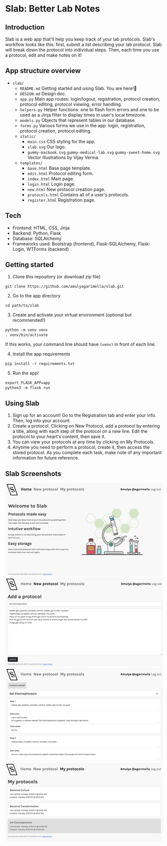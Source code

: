 # Slab: Better Lab Notes

## Introduction
Slab is a web app that'll help you keep track of your lab protocols. Slab's workflow looks like this: first, submit a list describing your lab protocol. Slab will break down the protocol into individual steps. Then, each time you use a protocol, edit and make notes on it!

## App structure overview
* `slab/`
    * `README.md` Getting started and using Slab. You are here!📍
    * `DESIGN.md` Design doc.
    * `app.py` Main app routes: login/logout, registration, protocol creation, protocol editing, protocol viewing, error handling.
    * `helpers.py` Helper functions: one to flash form errors and one to be used as a Jinja filter to display times in user's local timezone.
    * `models.py` Objects that represent tables in our database.
    * `forms.py` Various forms we use in the app: login, registration, protocol creation, protocol editing.
    * `static/`
        * `main.css` CSS styling for the app.
        * `slab.svg` Our logo.
        * `gummy-macbook.svg` `gummy-medical-lab.svg` `gummy-sweet-home.svg` Vector illustrations by Vijay Verma.
    * `templates/`
        * `base.html` Base page template.
        * `edit.html` Protocol editing form.
        * `index.html` Main page.
        * `login.html` Login page.
        * `new.html` New protocol creation page.
        * `protocols.html` Contains all of a user's protocols.
        * `register.html` Registration page.

## Tech
* Frontend: HTML, CSS, Jinja
* Backend: Python, Flask
* Database: SQLAlchemy
* Frameworks used: Bootstrap (frontend), Flask-SQLAlchemy, Flask-Login, WTForms (backend)

## Getting started
1. Clone this repository (or download zip file)
```
git clone https://github.com/amulyagarimella/slab.git
```
2. Go to the app directory
```
cd path/to/slab
```
3. Create and activate your virtual environment (optional but recommended!)
```
python -m venv venv
. venv/bin/activate
```
If this works, your command line should have `(venv)` in front of each line.

4. Install the app requirements
```
pip install -r requirements.txt
```
5. Run the app!
```
export FLASK_APP=app
python3 -m flask run
```

## Using Slab
1. Sign up for an account! Go to the Registration tab and enter your info. Then, log into your account.
2. Create a protocol. Clicking on New Protocol, add a protocol by entering a title, along with each step of the protocol on a new line. Edit the protocol to your heart's content, then save it.
3. You can view your protocols at any time by clicking on My Protocols.
4. Anytime you need to perform a protocol, create it, then access the stored protocol. As you complete each task, make note of any important information for future reference.

## Slab Screenshots
![Homepage](screenshots/index.png)
![Adding a Protocol](screenshots/add.png)
![Editing a Protocol](screenshots/edit.png)
![Viewing Protocols](screenshots/protocols.png)